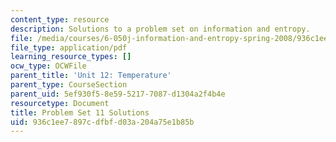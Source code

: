 ```yaml
---
content_type: resource
description: Solutions to a problem set on information and entropy.
file: /media/courses/6-050j-information-and-entropy-spring-2008/936c1ee7897cdfbfd03a204a75e1b85b_MIT6_050JS08_ps_11_sol.pdf
file_type: application/pdf
learning_resource_types: []
ocw_type: OCWFile
parent_title: 'Unit 12: Temperature'
parent_type: CourseSection
parent_uid: 5ef930f5-8e59-5217-7087-d1304a2f4b4e
resourcetype: Document
title: Problem Set 11 Solutions
uid: 936c1ee7-897c-dfbf-d03a-204a75e1b85b
---
```


